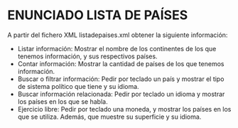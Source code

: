 # ENUNCIADO LISTA DE PAÍSES

A partir del fichero XML listadepaises.xml obtener la siguiente información:

* Listar información: Mostrar el nombre de los continentes de los que tenemos información, y sus respectivos países.
* Contar información: Mostrar la cantidad de países de los que tenemos información.
* Buscar o filtrar información: Pedir por teclado un país y mostrar el tipo de sistema político que tiene y su idioma.
* Buscar información relacionada: Pedir por teclado un idioma y mostrar los países en los que se habla.
* Ejercicio libre: Pedir por teclado una moneda, y mostrar los países en los que se utiliza. Además, que muestre su superficie y su idioma.
